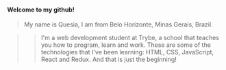 #### Welcome to my github!
> My name is Quesia, 
> I am from Belo Horizonte, Minas Gerais, Brazil.
 
>>I'm a web development student at Trybe, a school that teaches you how to program,
 learn and work. These are some of the technologies that I've been learning:
>>HTML, CSS, JavaScript, React and Redux. 
 And that is just the beginning!
